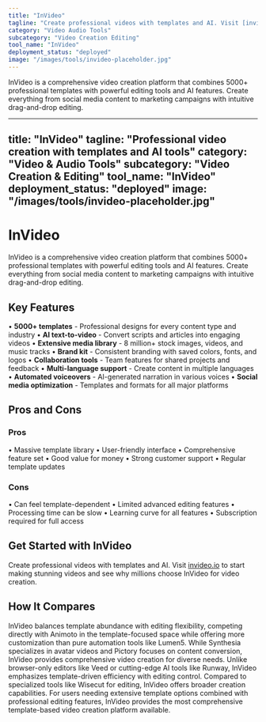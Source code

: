 ```yaml
---
title: "InVideo"
tagline: "Create professional videos with templates and AI. Visit [invideo.io](https://invideo.io) to start making stunning videos and see why millions choose I..."
category: "Video Audio Tools"
subcategory: "Video Creation Editing"
tool_name: "InVideo"
deployment_status: "deployed"
image: "/images/tools/invideo-placeholder.jpg"
---
```

InVideo is a comprehensive video creation platform that combines 5000+ professional templates with powerful editing tools and AI features. Create everything from social media content to marketing campaigns with intuitive drag-and-drop editing.

---
title: "InVideo"
tagline: "Professional video creation with templates and AI tools"
category: "Video & Audio Tools"
subcategory: "Video Creation & Editing"
tool_name: "InVideo"
deployment_status: "deployed"
image: "/images/tools/invideo-placeholder.jpg"
---

# InVideo

InVideo is a comprehensive video creation platform that combines 5000+ professional templates with powerful editing tools and AI features. Create everything from social media content to marketing campaigns with intuitive drag-and-drop editing.

## Key Features

• **5000+ templates** - Professional designs for every content type and industry
• **AI text-to-video** - Convert scripts and articles into engaging videos
• **Extensive media library** - 8 million+ stock images, videos, and music tracks
• **Brand kit** - Consistent branding with saved colors, fonts, and logos
• **Collaboration tools** - Team features for shared projects and feedback
• **Multi-language support** - Create content in multiple languages
• **Automated voiceovers** - AI-generated narration in various voices
• **Social media optimization** - Templates and formats for all major platforms

## Pros and Cons

### Pros
• Massive template library
• User-friendly interface
• Comprehensive feature set
• Good value for money
• Strong customer support
• Regular template updates

### Cons
• Can feel template-dependent
• Limited advanced editing features
• Processing time can be slow
• Learning curve for all features
• Subscription required for full access

## Get Started with InVideo

Create professional videos with templates and AI. Visit [invideo.io](https://invideo.io) to start making stunning videos and see why millions choose InVideo for video creation.

## How It Compares

InVideo balances template abundance with editing flexibility, competing directly with Animoto in the template-focused space while offering more customization than pure automation tools like Lumen5. While Synthesia specializes in avatar videos and Pictory focuses on content conversion, InVideo provides comprehensive video creation for diverse needs. Unlike browser-only editors like Veed or cutting-edge AI tools like Runway, InVideo emphasizes template-driven efficiency with editing control. Compared to specialized tools like Wisecut for editing, InVideo offers broader creation capabilities. For users needing extensive template options combined with professional editing features, InVideo provides the most comprehensive template-based video creation platform available.